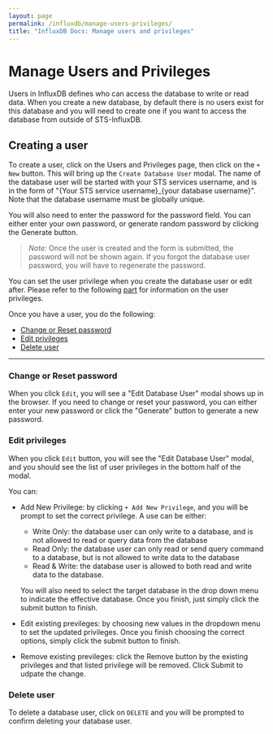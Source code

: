 ```yaml
---
layout: page
permalink: /influxdb/manage-users-privileges/
title: "InfluxDB Docs: Manage users and privileges"
---
```


# Manage Users and Privileges

Users in InfluxDB defines who can access the database to write or read data. When you create a new database, by default there is no users exist for this database and you will need to create one if you want to access the database from outside of STS-InfluxDB.

## Creating a user

To create a user, click on the Users and Privileges page, then click on the `+ New` button.  This will bring up the `Create Database User` modal. The name of the database user will be started with your STS services username, and is in the form of "{Your STS service username}_{your database username}".  Note that the database username must be globally unique.

You will also need to enter the password for the password field. You can either enter your own password, or generate random password by clicking the Generate button.   

>*Note:* Once the user is created and the form is submitted, the password will not be shown again. If you forgot the database user password, you will have to regenerate the password.

You can set the user privilege when you create the database user or edit after. Please refer to the following [part](#edit-privileges) for information on the user privileges.

Once you have a user, you do the following:

* [Change or Reset password](#change-or-reset-password)
* [Edit privileges](#edit-privileges)
* [Delete user](#delete-user)

___

### Change or Reset password

When you click `Edit`, you will see a "Edit Database User" modal shows up in the browser. If you need to change or reset your password, you can either enter your new password or click the "Generate" button to generate a new password.

### Edit privileges

When you click `Edit` button, you will see the "Edit Database User" modal, and you should see the list of user privileges in the bottom half of the modal.

You can:
- Add New Privilege: by clicking `+ Add New Privilege`, and you will be prompt to set the correct privilege. A use can be either:
    - Write Only: the database user can only write to a database, and is not allowed to read or query data from the database
    - Read Only: the database user can only read or send query command to a database, but is not allowed to write data to the database
    - Read & Write: the database user is allowed to both read and write data to the database.

    You will also need to select the target database in the drop down menu to indicate the effective database. Once you finish, just simply click the submit button to finish.

- Edit existing previleges: by choosing new values in the dropdown menu to set the updated privileges. Once you finish choosing the correct options, simply click the submit button to finish.

- Remove existing previleges: click the Remove button by the existing privileges and that listed privilege will be removed. Click Submit to udpate the change.

### Delete user

To delete a database user, click on `DELETE` and you will be prompted to confirm deleting your database user.
